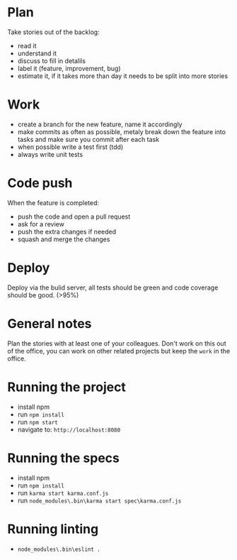 # Plan

Take stories out of the backlog:
- read it
- understand it
- discuss to fill in detalils
- label it (feature, improvement, bug)
- estimate it, if it takes more than  day it needs to be split into more stories

# Work

- create a branch for the new feature, name it accordingly 
- make commits as often as possible, metaly break down the feature into tasks and make sure you commit after each task
- when possible write a test first (tdd)
- always write unit tests

# Code push

When the feature is completed:
- push the code and open a pull request
- ask for a review
- push the extra changes if needed
- squash and merge the changes


# Deploy

Deploy via the bulid server, all tests should be green and code coverage should be good. (>95%)

# General notes

Plan the stories with at least one of your colleagues.
Don't work on this out of the office, you can work on other related projects but keep the `work` in the office.

# Running the project

- install npm
- run `npm install`
- run `npm start`
- navigate to: ``http://localhost:8080``

# Running the specs

 - install npm
 - run `npm install`
 - run `karma start karma.conf.js`
 - run `node_modules\.bin\karma start spec\karma.conf.js`
 
# Running linting

 - `node_modules\.bin\eslint .`

